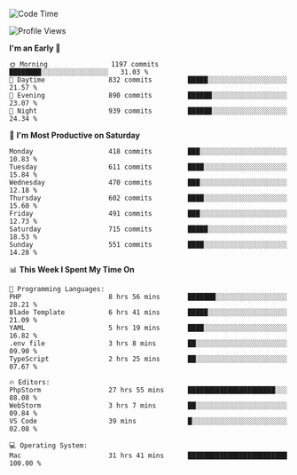 <!--START_SECTION:waka-->
![Code Time](http://img.shields.io/badge/Code%20Time-2%2C723%20hrs%2047%20mins-blue)

![Profile Views](http://img.shields.io/badge/Profile%20Views-0-blue)

**I'm an Early 🐤** 

```text
🌞 Morning                1197 commits        ████████░░░░░░░░░░░░░░░░░   31.03 % 
🌆 Daytime                832 commits         █████░░░░░░░░░░░░░░░░░░░░   21.57 % 
🌃 Evening                890 commits         ██████░░░░░░░░░░░░░░░░░░░   23.07 % 
🌙 Night                  939 commits         ██████░░░░░░░░░░░░░░░░░░░   24.34 % 
```
📅 **I'm Most Productive on Saturday** 

```text
Monday                   418 commits         ███░░░░░░░░░░░░░░░░░░░░░░   10.83 % 
Tuesday                  611 commits         ████░░░░░░░░░░░░░░░░░░░░░   15.84 % 
Wednesday                470 commits         ███░░░░░░░░░░░░░░░░░░░░░░   12.18 % 
Thursday                 602 commits         ████░░░░░░░░░░░░░░░░░░░░░   15.60 % 
Friday                   491 commits         ███░░░░░░░░░░░░░░░░░░░░░░   12.73 % 
Saturday                 715 commits         █████░░░░░░░░░░░░░░░░░░░░   18.53 % 
Sunday                   551 commits         ████░░░░░░░░░░░░░░░░░░░░░   14.28 % 
```


📊 **This Week I Spent My Time On** 

```text
💬 Programming Languages: 
PHP                      8 hrs 56 mins       ███████░░░░░░░░░░░░░░░░░░   28.21 % 
Blade Template           6 hrs 41 mins       █████░░░░░░░░░░░░░░░░░░░░   21.09 % 
YAML                     5 hrs 19 mins       ████░░░░░░░░░░░░░░░░░░░░░   16.82 % 
.env file                3 hrs 8 mins        ██░░░░░░░░░░░░░░░░░░░░░░░   09.90 % 
TypeScript               2 hrs 25 mins       ██░░░░░░░░░░░░░░░░░░░░░░░   07.67 % 

🔥 Editors: 
PhpStorm                 27 hrs 55 mins      ██████████████████████░░░   88.08 % 
WebStorm                 3 hrs 7 mins        ██░░░░░░░░░░░░░░░░░░░░░░░   09.84 % 
VS Code                  39 mins             █░░░░░░░░░░░░░░░░░░░░░░░░   02.08 % 

💻 Operating System: 
Mac                      31 hrs 41 mins      █████████████████████████   100.00 % 
```


<!--END_SECTION:waka-->
